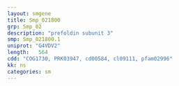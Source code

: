 ```yaml
---
layout: smgene
title: Smp_021800
grp: Smp_02
description: "prefoldin subunit 3"
smp: Smp_021800.1
uniprot: "G4VDV2"
length:   564
cdd: "COG1730, PRK03947, cd00584, cl09111, pfam02996"
kk: ns
categories: sm
---
```

